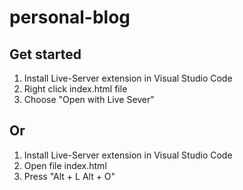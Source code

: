 # personal-blog
## Get started
1. Install Live-Server extension in Visual Studio Code
2. Right click index.html file
3. Choose "Open with Live Sever"
## Or
1. Install Live-Server extension in Visual Studio Code
2. Open file index.html
3. Press "Alt + L Alt + O"
